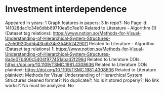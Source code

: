 # Investment interdependence

Appeared in years: 1
Graph features in papers: 3
In repo?: No
Page id: 141028dac1c34b6dbb69710ea5c7ee10
Related to Literature - Algorithm (1) (Dataset tag relations): https://www.notion.so/Methods-for-Visual-Understanding-of-Hierarchical-System-Structures-a2e509205d5b43bdb34e3546524290f1
Related to Literature - Algorithm (Dataset tag relations) 1: https://www.notion.so/Methods-for-Visual-Understanding-of-Hierarchical-System-Structures-8a4e07b400c5404f977451abad2f296d
Related to Literature DOIs: https://doi.org/10.1109/TSMC.1981.4308636
Related to Literature DOIs plaintext: https://doi.org/10.1109/TSMC.1981.4308636
Related to Literature plaintext: Methods for Visual Understanding of Hierarchical System Structures
cleaned format?: No
duplicate?: No
is it stored properly?: No
link works?: No
must be analyzed: No